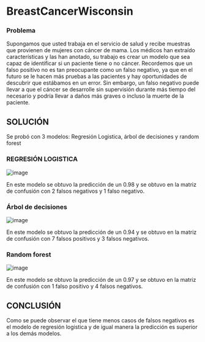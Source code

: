 # BreastCancerWisconsin

### Problema
Supongamos que usted trabaja en el servicio de salud y recibe muestras que provienen de
mujeres con cáncer de mama.
Los médicos han extraído características y las han anotado, su trabajo es crear un modelo
que sea capaz de identificar si un paciente tiene o no cáncer.
Recordemos que un falso positivo no es tan preocupante como un falso negativo, ya que en
el futuro se le hacen más pruebas a las pacientes y hay oportunidades de descubrir que
estábamos en un error.
Sin embargo, un falso negativo puede llevar a que el cáncer se desarrolle sin supervisión
durante más tiempo del necesario y podría llevar a daños más graves o incluso la muerte de
la paciente.

## SOLUCIÓN
Se probó con 3 modelos: Regresión Logistica, árbol de decisiones y random forest
### REGRESIÓN LOGISTICA

![image](https://user-images.githubusercontent.com/46575854/194784848-4a9b8048-0871-45f2-9488-ebbfa91255a9.png)

En este modelo se obtuvo la predicción de un 0.98 y se obtuvo en la matriz de confusión con 2 falsos negativos y 1 falso negativo. 

### Árbol de decisiones

![image](https://user-images.githubusercontent.com/46575854/194785020-e1075108-9085-4598-aa42-03d3fc398b65.png)

En este modelo se obtuvo la predicción de un 0.94 y se obtuvo en la matriz de confusión con 7 falsos positivos y 3 falsos negativos.

### Random forest

![image](https://user-images.githubusercontent.com/46575854/194785179-e221d4b6-ac81-4694-bb87-b4ccc5571a91.png)

En este modelo se obtuvo la predicción de un 0.97 y se obtuvo en la matriz de confusión con 1 falso positivo y 4 falsos negativos.

## CONCLUSIÓN

Como se puede observar el que tiene menos casos de falsos negativos es el modelo de regresión logistica y de igual manera la predicción es superior a los demás modelos.


